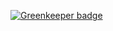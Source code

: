 

[![Greenkeeper badge](https://badges.greenkeeper.io/viniciusCamargo/node-events.svg)](https://greenkeeper.io/)